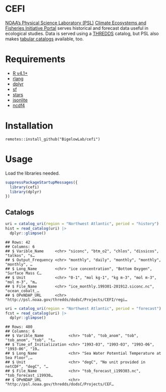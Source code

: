 CEFI
================

[NOAA’s Physical Science Laboratory (PSL)](https://psl.noaa.gov/)
[Climate Ecosystems and Fisheries Initiative
Portal](https://psl.noaa.gov/cefi_portal/) serves historical and
forecast data useful in ecological studies. Data is served using a
[THREDDS](https://psl.noaa.gov/thredds/catalog/Projects/CEFI/regional_mom6/catalog.html)
catalog, but PSL also makes [tabular
catalogs](https://psl.noaa.gov/cefi_portal/var_list_northwest_atlantic_hist_run.html)
available, too.

# Requirements

- [R v4.1+](https://www.r-project.org/)
- [rlang](https://CRAN.R-project.org/package=rlang)
- [dplyr](https://CRAN.R-project.org/package=dplyr)
- [sf](https://CRAN.R-project.org/package=sf)
- [stars](https://CRAN.R-project.org/package=stars)
- [jsonlite](https://CRAN.R-project.org/package=jsonlite)
- [ncdf4](https://CRAN.R-project.org/package=ncdf4)

# Installation

    remotes::install_github("BigelowLab/cefi")

# Usage

Load the libraries needed.

``` r
suppressPackageStartupMessages({
  library(cefi)
  library(dplyr)
})
```

## Catalogs

``` r
uri = catalog_uri(region = "Northwest Atlantic", period = "history")
hist = read_catalog(uri) |>
  dplyr::glimpse()
```

    ## Rows: 42
    ## Columns: 6
    ## $ Varible_Name     <chr> "siconc", "btm_o2", "chlos", "dissicos", "talkos", "s…
    ## $ Output_Frequency <chr> "monthly", "daily", "monthly", "monthly", "monthly", …
    ## $ Long_Name        <chr> "ice concentration", "Bottom Oxygen", "Surface Mass C…
    ## $ Unit             <chr> "0-1", "mol kg-1", "kg m-3", "mol m-3", "mol m-3", "m…
    ## $ File_Name        <chr> "ice_monthly.199301-201912.siconc.nc", "ocean_cobalt_…
    ## $ OPeNDAP_URL      <chr> "http://psl.noaa.gov/thredds/dodsC/Projects/CEFI/regi…

``` r
uri = catalog_uri(region = "Northwest Atlantic", period = "forecast")
fcst = read_catalog(uri) |>
  dplyr::glimpse()
```

    ## Rows: 480
    ## Columns: 6
    ## $ Varible_Name           <chr> "tob", "tob_anom", "tob", "tob_anom", "tob", "t…
    ## $ Time_of_Initialization <chr> "1993-03", "1993-03", "1993-06", "1993-06", "19…
    ## $ Long_Name              <chr> "Sea Water Potential Temperature at Sea Floor",…
    ## $ Unit                   <chr> "degC", "No unit provided in netCDF", "degC", "…
    ## $ File_Name              <chr> "tob_forecast_i199303.nc", "tob_forecast_i19930…
    ## $ OPeNDAP_URL            <chr> "http://psl.noaa.gov/thredds/dodsC/Projects/CEF…
